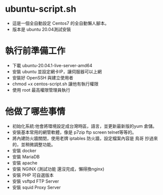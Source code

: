 # ubuntu-script.sh
 * 這是一個全自動設定 Centos7 的全自動懶人腳本。
 * 版本是 ubuntu 20.04測試安裝
# 執行前準備工作
* 下載 ubuntu-20.04.1-live-server-amd64
* 安裝 ubuntu 並設定網卡IP，讓伺服器可以上網
* 安裝好 OpenSSH 與建立使用者
* chmod +x centos-script.sh 讓他有執行權限
* 使用 root 最高權限管理員執行
# 他做了哪些事情
* 初始化系統:他會將環境設定成台灣時區，語言，並更新最新版的yum 倉儲。
* 安裝基本常用的網管軟體，像是 p7zip ftp screen telnet等等的。
* 將內建防火牆關閉，使用老牌 iptables 防火牆，設定檔案內容是 鳥哥 抄過來的，並稍微調整功能。
* 安裝 docker
* 安裝 MariaDB 
* 安裝 apache
* 安裝 NGINX (測試功能 還沒完成，懶得換nginx)
* 安裝 PHP 可自選版本
* 安裝 vsftpd FTP Server
* 安裝 squid Proxy Server


